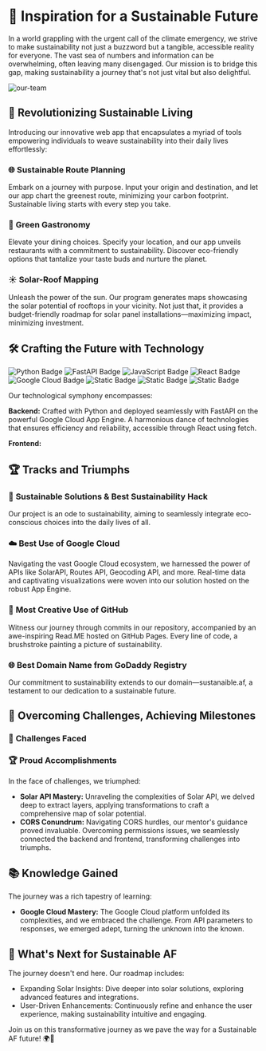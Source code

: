 # 🌿 **Inspiration for a Sustainable Future**

In a world grappling with the urgent call of the climate emergency, we strive to make sustainability not just a buzzword but a tangible, accessible reality for everyone. The vast sea of numbers and information can be overwhelming, often leaving many disengaged. Our mission is to bridge this gap, making sustainability a journey that's not just vital but also delightful.

![our-team](https://cdn.discordapp.com/attachments/1174831794986700891/1175664015096152114/IMG_1751.jpg?ex=656c0d6f&is=6559986f&hm=d2c601fac018d0f40d7fad5fe6478a5b5afba1d3ae3f27671c1d9173e65d6de9&)

## 🚀 **Revolutionizing Sustainable Living**

Introducing our innovative web app that encapsulates a myriad of tools empowering individuals to weave sustainability into their daily lives effortlessly:

### 🌐 **Sustainable Route Planning**
Embark on a journey with purpose. Input your origin and destination, and let our app chart the greenest route, minimizing your carbon footprint. Sustainable living starts with every step you take.

### 🍃 **Green Gastronomy**
Elevate your dining choices. Specify your location, and our app unveils restaurants with a commitment to sustainability. Discover eco-friendly options that tantalize your taste buds and nurture the planet.

### ☀️ **Solar-Roof Mapping**
Unleash the power of the sun. Our program generates maps showcasing the solar potential of rooftops in your vicinity. Not just that, it provides a budget-friendly roadmap for solar panel installations—maximizing impact, minimizing investment.

## 🛠️ **Crafting the Future with Technology**

![Python Badge](https://img.shields.io/badge/Python-blue?style=for-the-badge&logo=python&logoColor=white&color=%233776AB)
![FastAPI Badge](https://img.shields.io/badge/Fast%20API-blue?style=for-the-badge&logo=fastapi&logoColor=white&color=%23009688)
![JavaScript Badge](https://img.shields.io/badge/JavaScript-blue?style=for-the-badge&logo=javascript&logoColor=black&color=%23F7DF1E)
![React Badge](https://img.shields.io/badge/React-blue?style=for-the-badge&logo=react&logoColor=black&color=%2361DAFB)
![Google Cloud Badge](https://img.shields.io/badge/Google%20Cloud-blue?style=for-the-badge&logo=google%20cloud&logoColor=white&color=%234285F4)
![Static Badge](https://img.shields.io/badge/HTML-blue?style=for-the-badge&logo=html5&logoColor=white&color=%23E34F26)
![Static Badge](https://img.shields.io/badge/CSS-blue?style=for-the-badge&logo=css3&logoColor=white&color=%231572B6)
![Static Badge](https://img.shields.io/badge/Node.js-blue?style=for-the-badge&logo=node.js&logoColor=white&color=%23339933)

Our technological symphony encompasses:

**Backend:** Crafted with Python and deployed seamlessly with FastAPI on the powerful Google Cloud App Engine. A harmonious dance of technologies that ensures efficiency and reliability, accessible through React using fetch.

**Frontend:**

## 🏆 **Tracks and Triumphs**

### 🌱 **Sustainable Solutions & Best Sustainability Hack**
Our project is an ode to sustainability, aiming to seamlessly integrate eco-conscious choices into the daily lives of all.

### ☁️ **Best Use of Google Cloud**
Navigating the vast Google Cloud ecosystem, we harnessed the power of APIs like SolarAPI, Routes API, Geocoding API, and more. Real-time data and captivating visualizations were woven into our solution hosted on the robust App Engine.

### 🎨 **Most Creative Use of GitHub**
Witness our journey through commits in our repository, accompanied by an awe-inspiring Read.ME hosted on GitHub Pages. Every line of code, a brushstroke painting a picture of sustainability.

### 🌐 **Best Domain Name from GoDaddy Registry**
Our commitment to sustainability extends to our domain—sustanaible.af, a testament to our dedication to a sustainable future.

## 🚧 **Overcoming Challenges, Achieving Milestones**

### 🌌 **Challenges Faced**
<!-- Elaborate on the challenges faced during the hackathon -->

### 🏆 **Proud Accomplishments**
In the face of challenges, we triumphed:

- **Solar API Mastery:** Unraveling the complexities of Solar API, we delved deep to extract layers, applying transformations to craft a comprehensive map of solar potential.
- **CORS Conundrum:** Navigating CORS hurdles, our mentor's guidance proved invaluable. Overcoming permissions issues, we seamlessly connected the backend and frontend, transforming challenges into triumphs.

## 📚 **Knowledge Gained**

The journey was a rich tapestry of learning:

- **Google Cloud Mastery:** The Google Cloud platform unfolded its complexities, and we embraced the challenge. From API parameters to responses, we emerged adept, turning the unknown into the known.

## 🌟 **What's Next for Sustainable AF**

The journey doesn't end here. Our roadmap includes:

- Expanding Solar Insights: Dive deeper into solar solutions, exploring advanced features and integrations.
- User-Driven Enhancements: Continuously refine and enhance the user experience, making sustainability intuitive and engaging.

Join us on this transformative journey as we pave the way for a Sustainable AF future! 🌍💚
